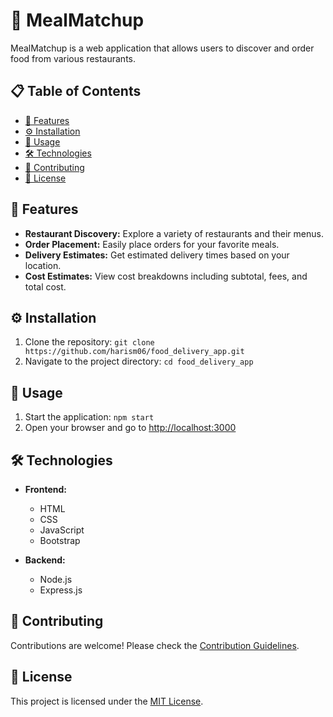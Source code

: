# 🍔 MealMatchup

MealMatchup is a web application that allows users to discover and order food from various restaurants.

## 📋 Table of Contents

- [🌟 Features](#🌟-features)
- [⚙️ Installation](#⚙️-installation)
- [🚀 Usage](#🚀-usage)
- [🛠️ Technologies](#🛠️-technologies)
- [🤝 Contributing](#🤝-contributing)
- [📝 License](#📝-license)

## 🌟 Features

- **Restaurant Discovery:** Explore a variety of restaurants and their menus.
- **Order Placement:** Easily place orders for your favorite meals.
- **Delivery Estimates:** Get estimated delivery times based on your location.
- **Cost Estimates:** View cost breakdowns including subtotal, fees, and total cost.

## ⚙️ Installation

1. Clone the repository: `git clone https://github.com/harism06/food_delivery_app.git`
2. Navigate to the project directory: `cd food_delivery_app`

## 🚀 Usage

1. Start the application: `npm start`
2. Open your browser and go to [http://localhost:3000](http://localhost:3000)

## 🛠️ Technologies

- **Frontend:**

  - HTML
  - CSS
  - JavaScript
  - Bootstrap

- **Backend:**

  - Node.js
  - Express.js

## 🤝 Contributing

Contributions are welcome! Please check the [Contribution Guidelines](CONTRIBUTING.md).

## 📝 License

This project is licensed under the [MIT License](LICENSE).
